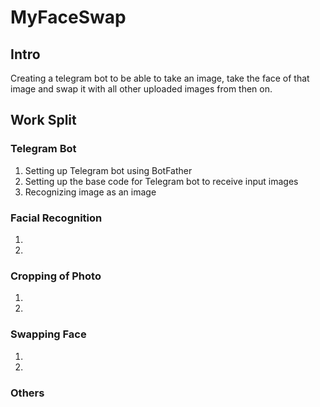 # MyFaceSwap
## Intro
Creating a telegram bot to be able to take an image, take the face of that image and swap it with all other uploaded images from then on.
## Work Split
### Telegram Bot
1. Setting up Telegram bot using BotFather
2. Setting up the base code for Telegram bot to receive input images
3. Recognizing image as an image

### Facial Recognition
1.
2.

### Cropping of Photo
1.
2.

### Swapping Face
1.
2.

### Others
